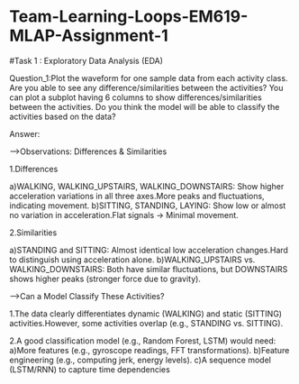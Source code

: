 # Team-Learning-Loops-EM619-MLAP-Assignment-1
#Task 1 : Exploratory Data Analysis (EDA)

Question_1:Plot the waveform for one sample data from each activity class. Are you able to see any difference/similarities between the activities? You can plot a subplot having 6 columns to show differences/similarities between the activities. Do you think the model will be able to classify the activities based on the data?

Answer:

-->Observations: Differences & Similarities

1.Differences

a)WALKING, WALKING_UPSTAIRS, WALKING_DOWNSTAIRS: Show higher acceleration variations in all three axes.More peaks and fluctuations, indicating movement.
b)SITTING, STANDING, LAYING: Show low or almost no variation in acceleration.Flat signals → Minimal movement.

2.Similarities

a)STANDING and SITTING: Almost identical low acceleration changes.Hard to distinguish using acceleration alone.
b)WALKING_UPSTAIRS vs. WALKING_DOWNSTAIRS: Both have similar fluctuations, but DOWNSTAIRS shows higher peaks (stronger force due to gravity).

-->Can a Model Classify These Activities?

1.The data clearly differentiates dynamic (WALKING) and static (SITTING) activities.However, some activities overlap (e.g., STANDING vs. SITTING).

2.A good classification model (e.g., Random Forest, LSTM) would need:
a)More features (e.g., gyroscope readings, FFT transformations).
b)Feature engineering (e.g., computing jerk, energy levels).
c)A sequence model (LSTM/RNN) to capture time dependencies


